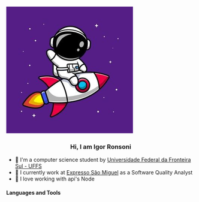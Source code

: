 ![Logo do Astronauta](./src/imgs/astronaut.png)
<h3 align="center">Hi, I am Igor Ronsoni</h3>

- 🤖 I'm a computer science student by [Universidade Federal da Fronteira Sul - UFFS](https://www.uffs.edu.br/)
- 🔭 I currently work at [Expresso São Miguel](https://www.expressosaomiguel.com.br/) as a Software Quality Analyst
- 🚀 I love working with api's Node

#### Languages and Tools
